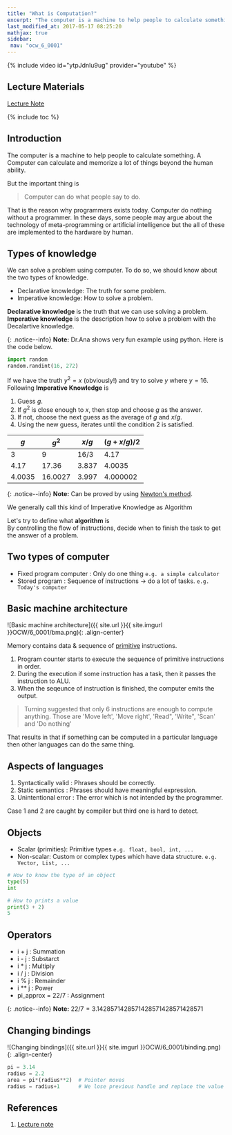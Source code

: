 ```yaml
---
title: "What is Computation?"
excerpt: "The computer is a machine to help people to calculate something. A Computer can calculate and memorize a lot of things beyond the human ability."
last_modified_at: 2017-05-17 08:25:20
mathjax: true
sidebar:
 nav: "ocw_6_0001"
---
```


{% include video id="ytpJdnlu9ug" provider="youtube" %}

## Lecture Materials

[Lecture Note](https://ocw.mit.edu/courses/electrical-engineering-and-computer-science/6-0001-introduction-to-computer-science-and-programming-in-python-fall-2016/lecture-slides-code/MIT6_0001F16_Lec1.pdf)

{% include toc %}

## Introduction

The computer is a machine to help people to calculate something. A Computer can calculate and memorize a lot of things beyond the human ability.

But the important thing is

>Computer can do what people say to do.

That is the reason why programmers exists today. Computer do nothing without a programmer. In these days, some people may argue about the technology of meta-programming or artificial intelligence but the all of these are implemented to the hardware by human.

<!--more-->

## Types of knowledge

We can solve a problem using computer. To do so, we should know about the two types of knowledge.

*	<a>Declarative knowledge</a>: The truth for some problem.
*	<a>Imperative knowledge</a>: How to solve a problem.

**Declarative knowledge** is the truth that we can use solving a problem.
**Imperative knowledge** is the description how to solve a problem with the Decalartive knowledge.

{: .notice--info}
**Note:** Dr.Ana shows very fun example using python. Here is the code below.

```python
import random
random.randint(16, 272)
```

If we have the truth $y^2 = x$ (obviously!) and try to solve $y$ where $y = 16$.
Following **Imperative Knowledge** is

1.	Guess $g$.
2.	If $g^2$ is close enough to $x$, then stop and choose $g$ as the answer.
3.	If not, choose the next guess as the average of $g$ and $x/g$.
4.	Using the new guess, iterates until the condition 2 is satisfied.

|$g$|$g^2$|$x/g$|$(g + x/g)/2$|
|---|---|---|---|
|3|9|16/3|4.17|
|4.17|17.36|3.837|4.0035|
|4.0035|16.0027|3.997|4.000002|

{: .notice--info}
**Note:** Can be proved by using [Newton's method](https://en.wikipedia.org/wiki/Newton%27s_method).

We generally call this kind of Imperative Knowledge as <a>Algorithm</a>

Let's try to define what **algorithm** is
<br>
By controlling the flow of instructions, decide when to finish the task to get the answer of a problem.

## Two types of computer

*	Fixed program computer : Only do one thing `e.g. a simple calculator`
*	Stored program : Sequence of instructions -> do a lot of tasks. `e.g. Today's computer`

## Basic machine architecture

![Basic machine architecture]({{ site.url }}{{ site.imgurl }}OCW/6_0001/bma.png){: .align-center}

<a>Memory</a> contains data & sequence of <ins>primitive</ins> instructions.

1. Program counter starts to execute the sequence of primitive instructions in order.
2. During the execution if some instruction has a task, then it passes the instruction to ALU.
3. When the seqeunce of instruction is finished, the computer emits the output.

>Turning suggested that only 6 instructions are enough to compute anything. Those are 'Move left', 'Move right', 'Read", 'Write", 'Scan' and 'Do nothing'

That results in that if something can be computed in a particular language then other languages can do the same thing.

## Aspects of languages

1.	<a>Syntactically valid</a> : Phrases should be correctly.
2.	<a>Static semantics</a> : Phrases should have meaningful expression.
3.	<a>Unintentional error</a> : The error which is not intended by the programmer.

Case 1 and 2 are caught by compiler but third one is hard to detect.

## Objects

*	<a>Scalar (primities):</a> Primitive types `e.g. float, bool, int, ...`
*	<a>Non-scalar:</a> Custom or complex types which have data structure. `e.g. Vector, List, ...`

~~~python
# How to know the type of an object
type(5)
int

# How to prints a value
print(3 + 2) 
5
~~~

## Operators

*	i + j : Summation
*	i - j : Substarct
*	i * j : Multiply
*	i / j : Division
*	i % j : Remainder
*	i ** j : Power
*	pi_approx = 22/7 : Assignment

{: .notice--info}
**Note:** $22/7 = 3.1428571428571428571428571428571$

## Changing bindings

![Changing bindings]({{ site.url }}{{ site.imgurl }}OCW/6_0001/binding.png){: .align-center}

~~~python
pi = 3.14
radius = 2.2
area = pi*(radius**2)  # Pointer moves
radius = radius+1      # We lose previous handle and replace the value as new.
~~~

## References

1.	[Lecture note](https://ocw.mit.edu/courses/electrical-engineering-and-computer-science/6-0001-introduction-to-computer-science-and-programming-in-python-fall-2016/lecture-slides-code/MIT6_0001F16_Lec1.pdf)
